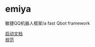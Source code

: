 # emiya
敏捷QQ机器人框架/a fast Qbot framework

[启动文档](docs/启动文档.md)\
[规范](https://github.com/Lixeer/emiya/blob/6b4cf2c60e155fd2e394866bf23331c6a383a089/docs/%E8%A7%84%E8%8C%83.md)
